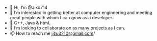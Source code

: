 - 👋 Hi, I’m @Jixu714
- 👀 I’m interested in getting better at computer enginnering and meeting great people with whom I can grow as a developer.
- 🌱 C++, Java & html.
- 💞️ I’m looking to collaborate on as many projects as I can.
- 📫 How to reach me jizu3210@gmail.com/

<!---
Jixu714/Jixu714 is a ✨ special ✨ repository because its `README.md` (this file) appears on your GitHub profile.
You can click the Preview link to take a look at your changes.
--->
